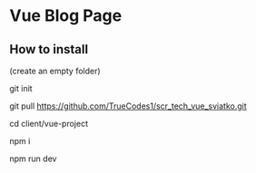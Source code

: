 # Vue Blog Page

## How to install

(create an empty folder)

git init

git pull https://github.com/TrueCodes1/scr_tech_vue_sviatko.git

cd client/vue-project

npm i

npm run dev
